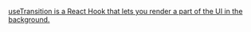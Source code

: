 [useTransition is a React Hook that lets you render a part of the UI in the background.](https://react.dev/reference/react/useTransition)
